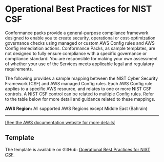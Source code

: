 # Operational Best Practices for NIST CSF<a name="operational-best-practices-for-nist-csf"></a>

Conformance packs provide a general\-purpose compliance framework designed to enable you to create security, operational or cost\-optimization governance checks using managed or custom AWS Config rules and AWS Config remediation actions\. Conformance Packs, as sample templates, are not designed to fully ensure compliance with a specific governance or compliance standard\. You are responsible for making your own assessment of whether your use of the Services meets applicable legal and regulatory requirements\.

The following provides a sample mapping between the NIST Cyber Security Framework \(CSF\) and AWS managed Config rules\. Each AWS Config rule applies to a specific AWS resource, and relates to one or more NIST CSF controls\. A NIST CSF control can be related to multiple Config rules\. Refer to the table below for more detail and guidance related to these mappings\.

**AWS Region:** All supported AWS Regions except Middle East \(Bahrain\)


****  
[\[See the AWS documentation website for more details\]](http://docs.aws.amazon.com/config/latest/developerguide/operational-best-practices-for-nist-csf.html)

## Template<a name="nist_csf-conformance-pack-sample"></a>

The template is available on GitHub: [Operational Best Practices for NIST CSF](https://github.com/awslabs/aws-config-rules/blob/master/aws-config-conformance-packs/Operational-Best-Practices-for-NIST-CSF.yaml)\.